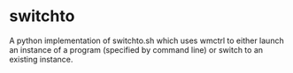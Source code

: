 # switchto

A python implementation of switchto.sh which uses wmctrl to either launch an instance of a program (specified by command line) or switch to an existing instance.